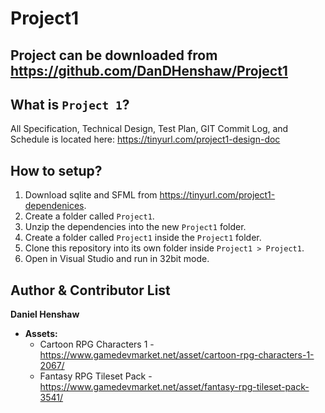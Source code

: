 Project1
==========
Project can be downloaded from https://github.com/DanDHenshaw/Project1
-----------------------------------------------------------------------
What is `Project 1`?
----------------------------
All Specification, Technical Design, Test Plan, GIT Commit Log, and Schedule is located here: https://tinyurl.com/project1-design-doc

How to setup?
----------------------------
1. Download sqlite and SFML from https://tinyurl.com/project1-dependenices.
2. Create a folder called `Project1`.
3. Unzip the dependencies into the new `Project1` folder.
4. Create a folder called `Project1` inside the `Project1` folder.
5. Clone this repository into its own folder inside `Project1 > Project1`.
6. Open in Visual Studio and run in 32bit mode.

Author & Contributor List
-------------------------
**Daniel Henshaw**
- **Assets:**
  - Cartoon RPG Characters 1 - https://www.gamedevmarket.net/asset/cartoon-rpg-characters-1-2067/
  - Fantasy RPG Tileset Pack - https://www.gamedevmarket.net/asset/fantasy-rpg-tileset-pack-3541/
